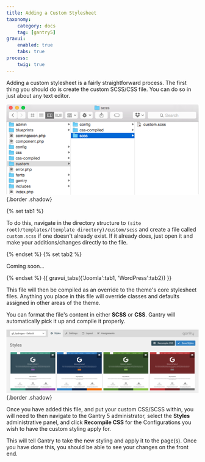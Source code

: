 ```yaml
---
title: Adding a Custom Stylesheet
taxonomy:
    category: docs
    tag: [gantry5]
gravui:
    enabled: true
    tabs: true
process:
    twig: true
---
```


Adding a custom stylesheet is a fairly straightforward process. The first thing you should do is create the custom SCSS/CSS file. You can do so in just about any text editor.

![Custom File](custom.png) {.border .shadow}

{% set tab1 %}

To do this, navigate in the directory structure to `(site root)/templates/(template directory)/custom/scss` and create a file called `custom.scss` if one doesn't already exist. If it already does, just open it and make your additions/changes directly to the file.

{% endset %}
{% set tab2 %}

Coming soon...

{% endset %}
{{ gravui_tabs({'Joomla':tab1, 'WordPress':tab2}) }}

This file will then be compiled as an override to the theme's core stylesheet files. Anything you place in this file will override classes and defaults assigned in other areas of the theme.

You can format the file's content in either **SCSS** or **CSS**. Gantry will automatically pick it up and compile it properly.

![Recompile CSS](custom_2.png) {.border .shadow}

Once you have added this file, and put your custom CSS/SCSS within, you will need to then navigate to the Gantry 5 administrator, select the **Styles** administrative panel, and click **Recompile CSS** for the Configurations you wish to have the custom styling apply for. 

This will tell Gantry to take the new styling and apply it to the page(s). Once you have done this, you should be able to see your changes on the front end.